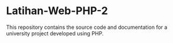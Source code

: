 # Latihan-Web-PHP-2
This repository contains the source code and documentation for a university project developed using PHP.
